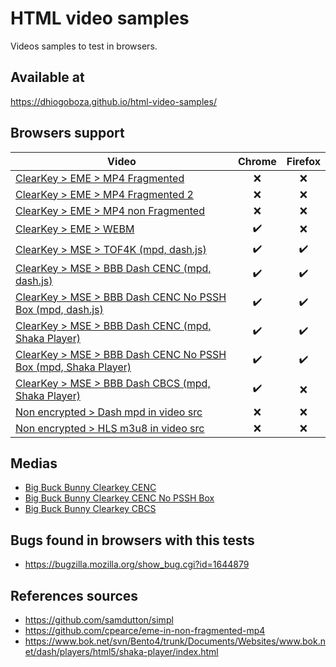 # HTML video samples
Videos samples to test in browsers.

## Available at
https://dhiogoboza.github.io/html-video-samples/

## Browsers support

| Video  | Chrome | Firefox |
| ------------- | :---: | :---: |
| [ClearKey > EME > MP4 Fragmented](https://dhiogoboza.github.io/html-video-samples/clearkey/eme/mp4_fragmented.html) | ❌ | ❌ |
| [ClearKey > EME > MP4 Fragmented 2](https://dhiogoboza.github.io/html-video-samples/clearkey/eme/mp4_fragmented_2.html) | ❌ | ❌ |
| [ClearKey > EME > MP4 non Fragmented](https://dhiogoboza.github.io/html-video-samples/clearkey/eme/mp4_non_fragmented.html) |❌ | ❌ |
| [ClearKey > EME > WEBM](https://dhiogoboza.github.io/html-video-samples/clearkey/eme/webm.html) | ✔️ | ❌ |
| [ClearKey > MSE > TOF4K (mpd, dash.js)](https://dhiogoboza.github.io/html-video-samples/clearkey/mse/tof4k_dashjs.html) | ✔️ | ✔️ |
| [ClearKey > MSE > BBB Dash CENC (mpd, dash.js)](https://dhiogoboza.github.io/html-video-samples/clearkey/mse/bbb_cenc_dashjs.html) | ✔️ | ✔️ |
| [ClearKey > MSE > BBB Dash CENC No PSSH Box (mpd, dash.js)](https://dhiogoboza.github.io/html-video-samples/clearkey/mse/bbb_cenc_no_psshbox_dashjs.html) | ✔️ | ✔️ |
| [ClearKey > MSE > BBB Dash CENC (mpd, Shaka Player)](https://dhiogoboza.github.io/html-video-samples/clearkey/mse/bbb_cenc_shaka.html) | ✔️ | ✔️ |
| [ClearKey > MSE > BBB Dash CENC No PSSH Box (mpd, Shaka Player)](https://dhiogoboza.github.io/html-video-samples/clearkey/mse/bbb_cenc_no_psshbox_shaka.html) | ✔️ | ✔️ |
| [ClearKey > MSE > BBB Dash CBCS (mpd, Shaka Player)](https://dhiogoboza.github.io/html-video-samples/clearkey/mse/bbb_cbcs_shaka.html) | ✔️ | ❌ |
| [Non encrypted > Dash mpd in video src](https://dhiogoboza.github.io/html-video-samples/plain/mpd_native.html) | ❌ | ❌ |
| [Non encrypted > HLS m3u8 in video src](https://dhiogoboza.github.io/html-video-samples/plain/m3u8_native.html) | ❌ | ❌ |

## Medias
- [Big Buck Bunny Clearkey CENC](video/big-buck-bunny-clearkey-cenc/README.md)
- [Big Buck Bunny Clearkey CENC No PSSH Box](video/big-buck-bunny-clearkey-cenc-no-psshbox/README.md)
- [Big Buck Bunny Clearkey CBCS](video/big-buck-bunny-clearkey-cbcs/README.md)

## Bugs found in browsers with this tests
- https://bugzilla.mozilla.org/show_bug.cgi?id=1644879

## References sources
- https://github.com/samdutton/simpl
- https://github.com/cpearce/eme-in-non-fragmented-mp4
- https://www.bok.net/svn/Bento4/trunk/Documents/Websites/www.bok.net/dash/players/html5/shaka-player/index.html
